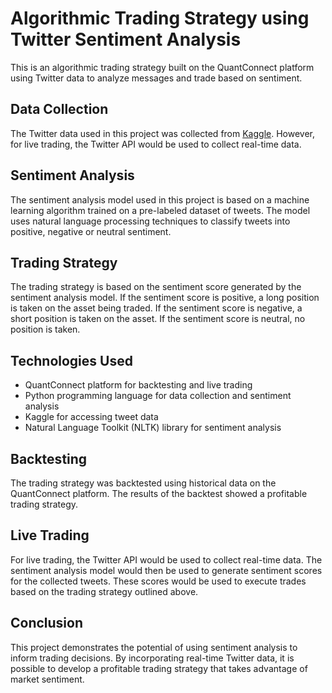 # Algorithmic Trading Strategy using Twitter Sentiment Analysis

This is an algorithmic trading strategy built on the QuantConnect platform using Twitter data to analyze messages and trade based on sentiment.

## Data Collection

The Twitter data used in this project was collected from [Kaggle](https://www.kaggle.com/). However, for live trading, the Twitter API would be used to collect real-time data.

## Sentiment Analysis

The sentiment analysis model used in this project is based on a machine learning algorithm trained on a pre-labeled dataset of tweets. The model uses natural language processing techniques to classify tweets into positive, negative or neutral sentiment.

## Trading Strategy

The trading strategy is based on the sentiment score generated by the sentiment analysis model. If the sentiment score is positive, a long position is taken on the asset being traded. If the sentiment score is negative, a short position is taken on the asset. If the sentiment score is neutral, no position is taken.

## Technologies Used

* QuantConnect platform for backtesting and live trading
* Python programming language for data collection and sentiment analysis
* Kaggle for accessing tweet data
* Natural Language Toolkit (NLTK) library for sentiment analysis

## Backtesting

The trading strategy was backtested using historical data on the QuantConnect platform. The results of the backtest showed a profitable trading strategy.

## Live Trading

For live trading, the Twitter API would be used to collect real-time data. The sentiment analysis model would then be used to generate sentiment scores for the collected tweets. These scores would be used to execute trades based on the trading strategy outlined above.

## Conclusion

This project demonstrates the potential of using sentiment analysis to inform trading decisions. By incorporating real-time Twitter data, it is possible to develop a profitable trading strategy that takes advantage of market sentiment.


